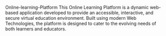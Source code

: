  Online-learning-Platform
 This Online Learning Platform is a dynamic web-based application developed to provide an accessible, interactive, and secure virtual education environment. Built using modern Web Technologies, the platform is designed to cater to the evolving needs of both learners and educators.

